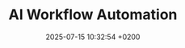 ---
layout: feature
date: 2025-07-15 10:32:54 +0200
sitemap:
  exclude: 'no'

title: AI Workflow Automation
hero:
  title: AI Workflow Automation Made Simple
  description: Transform your team's knowledge into intelligent workflows without coding or complicated flowcharts. Just plain English.
  image: /assets/images/marketing/hero-workflow-feature.png
  video:
    type: html5          # or omit for iframe
    url: https://chatterkb.s3.us-east-1.amazonaws.com/ckb-workflow.mp4
    mime: video/mp4 
    autoplay: false 
    controls: true 
  primary_button:
    text: Try It Free
    url: "https://app.chatterkb.com/auth/signup"
  secondary_button:
    text: Book a Demo
    url: "https://calendar.google.com/calendar/u/0/appointments/schedules/AcZssZ0oYQ10osj27ugUfwOrSoV893uJ-kWPhIKNBhII5bTlwc3j6HdkEunH29TciGeOttFjfxqEn92O"   

features:
  section_title: Workflows
  title: Turn Knowledge Into Action Without Code
  items:
    - side: left
      title: Write Your Workflow In Plain English
      description: Start by describing what you want to accomplish in everyday language, just like writing an email or document.
      image: /assets/images/marketing/workflow-feature-step-1.png
      bullets:
        - No coding or technical jargon required, just write what you need
        - Include specific goals, data, and desired outputs
        - ChatterKB automatically interprets your instructions into actionable steps
    - side: right
      title: Generate The Steps
      description: Watch as ChatterKB transforms your plain English instructions into a structured workflow with logical steps.
      image: /assets/images/marketing/workflow-feature-step-2.png
      bullets:
        - AI identifies required actions, tools, and sequences automatically
        - Steps are organized in the optimal order for execution
        - Each step includes clear purpose and expected outcomes
    - side: left
      title: Tweak Each Step (Power Play)
      description: Fine-tune your workflow with powerful customization options while maintaining simplicity.
      image: /assets/images/marketing/workflow-feature-step-3.png
      bullets:
        - Add specialized instructions or specific requirements
        - Adjust parameters and settings for precise control (e.g. your preferred model)
        - Set conditional logic and decision branches without coding
    - side: right
      title: Run Your Workflow
      description: Execute your workflow with a single click and watch as ChatterKB processes information intelligently.
      image: /assets/images/marketing/workflow-feature-step-4.png
      bullets:
        - Real-time progress tracking as each step completes
        - Smart error handling adapts to unexpected situations
        - Maintains context across multiple steps and tools
    - side: left
      title: In-depth Results
      description: Review comprehensive outputs that transform raw data into actionable business intelligence.
      image: /assets/images/marketing/workflow-feature-step-5.png
      bullets:
        - Detailed analysis with key insights highlighted
        - Results organized in clear, shareable formats
        - Option to save outputs to your knowledge base for future reference

faqs:
  title: Frequently Asked Questions
  items:
    - question: Do I need coding knowledge to create workflows?
      answer: No, ChatterKB is designed specifically for non-technical users. You create workflows by writing in plain English, just like you would write an email or document. The system automatically interprets your instructions and transforms them into structured steps without requiring any coding or technical expertise.
    - question: How complex can my workflows be?
      answer: ChatterKB workflows can handle everything from simple tasks to sophisticated multi-step processes. You can create workflows that search documents, analyze data, generate reports, and integrate with other tools. The system allows for conditional logic and decision branches without requiring you to understand the technical implementation.
    - question: Can I connect workflows to my existing tools?
      answer: Yes, ChatterKB integrates with popular business tools including Slack, Google Drive, Notion, YouTube, and Zapier (which connects to thousands of additional applications). This allows your workflows to access information from and send results to the tools your team already uses.
    - question: How do I share workflows with my team?
      answer: Workflows can be shared across your knowledge base, allowing team members to run them without needing to understand how they were created. This preserves institutional knowledge and ensures consistent processes even as team members change.
    - question: What happens if something goes wrong during workflow execution?
      answer: ChatterKB includes smart error handling that adapts to unexpected situations. The system maintains context across multiple steps and tools, and can often resolve issues automatically. For situations requiring human input, the workflow will pause and prompt you with specific questions to resolve the issue.
    - question: Can I edit workflows after creating them?
      answer: Absolutely. You can tweak any step of your workflow after creation, adjusting parameters, adding specialized tools, or refining instructions. This allows you to start simple and gradually enhance your workflows as you learn more about what's possible.
    - question: What kinds of results can workflows produce?
      answer: Workflows can generate various outputs including detailed analyses, visualizations, formatted reports, data summaries, and actionable recommendations. Results can be saved to your knowledge base for future reference or exported to other systems (e.g. using Zapier MCP).
    - question: How much time does it take to create a workflow?
      answer: Most simple workflows can be created in minutes. More complex workflows might take longer to refine, but the process is significantly faster than traditional automation methods that require technical expertise.
    - question: Is there a limit to how many workflows I can create?
      answer: ChatterKB allows you to create as many workflows as you need within your subscription plan. There are no artificial limits on workflow creation.
    - question: Can workflows access my historical data and conversations?
      answer: Yes, workflows can leverage your knowledge base, including past conversations, uploaded documents, and previously generated insights. This allows workflows to build upon your team's accumulated knowledge rather than starting from scratch each time.
cta:
  title: Start Automating Today
  description: Sign up free—you’ll be building AI-powered workflows in minutes.
  primary_button:
    text: Try It Free
    url: "https://app.chatterkb.com/auth/signup"
  secondary_button:
    text: Book a Demo
    url: "https://calendar.google.com/calendar/u/0/appointments/schedules/AcZssZ0oYQ10osj27ugUfwOrSoV893uJ-kWPhIKNBhII5bTlwc3j6HdkEunH29TciGeOttFjfxqEn92O"
--- 